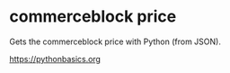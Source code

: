 # commerceblock price 

Gets the commerceblock price with Python (from JSON).

https://pythonbasics.org
